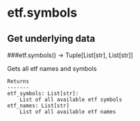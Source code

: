 # etf.symbols

## Get underlying data 
###etf.symbols() -> Tuple[List[str], List[str]]

Gets all etf names and symbols

    Returns
    -------
    etf_symbols: List[str]:
        List of all available etf symbols
    etf_names: List[str]
        List of all available etf names
